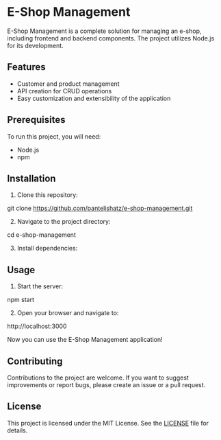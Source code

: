 # E-Shop Management

E-Shop Management is a complete solution for managing an e-shop, including frontend and backend components. The project utilizes Node.js for its development.

## Features

- Customer and product management
- API creation for CRUD operations
- Easy customization and extensibility of the application

## Prerequisites

To run this project, you will need:

- Node.js
- npm

## Installation

1. Clone this repository:

git clone https://github.com/pantelishatz/e-shop-management.git

2. Navigate to the project directory:
   
cd e-shop-management

3. Install dependencies:

## Usage

1. Start the server:

npm start

2. Open your browser and navigate to:

http://localhost:3000

Now you can use the E-Shop Management application!

## Contributing

Contributions to the project are welcome. If you want to suggest improvements or report bugs, please create an issue or a pull request.

## License

This project is licensed under the MIT License. See the [LICENSE](LICENSE) file for details.
